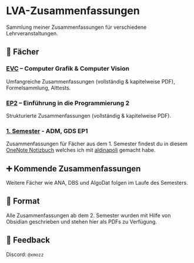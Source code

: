 # LVA-Zusammenfassungen

Sammlung meiner Zusammenfassungen für verschiedene Lehrveranstaltungen.

## 📁 Fächer

### [EVC](EVC/) – Computer Grafik & Computer Vision

Umfangreiche Zusammenfassungen (vollständig & kapitelweise PDF), Formelsammlung, Alttests.

### [EP2](EP2/) – Einführung in die Programmierung 2

Strukturierte Zusammenfassungen (vollständig & kapitelweise PDF).

### [1. Semester](https://1drv.ms/o/c/1665f7f9d82b40c0/EgB861mOYxlLsFi-DPzkdkMBlMKRbD3oXta2Xbe2q61zuw?e=iLSHcs) - ADM, GDS EP1

Zusammenfassungen für Fächer aus dem 1. Semester findest du in diesem [OneNote Notizbuch](https://1drv.ms/o/c/1665f7f9d82b40c0/EgB861mOYxlLsFi-DPzkdkMBlMKRbD3oXta2Xbe2q61zuw?e=iLSHcs) welches ich mit [aldinapoli](https://github.com/ataldinapoli) gemacht habe.

## ➕ Kommende Zusammenfassungen

Weitere Fächer wie ANA, DBS und AlgoDat folgen im Laufe des Semesters.

## 📄 Format

Alle Zusammenfassungen ab dem 2. Semester wurden mit Hilfe von Obsidian geschrieben und stehen hier als PDFs zu Verfügung.

## 🙋 Feedback

Discord: `@xmozz`
